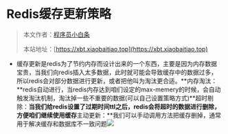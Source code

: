 # Redis缓存更新策略

> 本文作者：[程序员小白条](https://github.com/luoye6)
>
> 本站地址：[https://xbt.xiaobaitiao.top](https://xbt.xiaobaitiao.top)
> 
- 缓存更新是redis为了节约内存而设计出来的一个东西，主要是因为内存数据宝贵，当我们向redis插入太多数据，此时就可能会导致缓存中的数据过多，所以redis会对部分数据进行更新，或者把他叫为淘汰更合适。**内存淘汰：**redis自动进行，当redis内存达到咱们设定的max-memery的时候，会自动触发淘汰机制，淘汰掉一些不重要的数据(可以自己设置策略方式)**超时剔除：**当我们给redis设置了过期时间ttl之后，redis会将超时的数据进行删除，方便咱们继续使用缓存**主动更新：**我们可以手动调用方法把缓存删掉，通常用于解决缓存和数据库不一致问题![](https://pic.yupi.icu/5563/202507172004949.png)

### 
